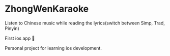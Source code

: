 # ZhongWenKaraoke
Listen to Chinese music while reading the lyrics(switch between Simp, Trad, Pinyin)

First ios app 🎉

Personal project for learning ios development.
